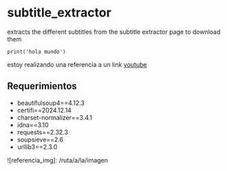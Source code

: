 # subtitle_extractor
extracts the different subtitles from the subtitle extractor page to download them

~~~
print('hola mundo')
~~~
estoy realizando una referencia a un link [youtube][referencia_link]


## **Requerimientos**
- beautifulsoup4==4.12.3
- certifi==2024.12.14
- charset-normalizer==3.4.1
- idna==3.10
- requests==2.32.3
- soupsieve==2.6
- urllib3==2.3.0

[referencia_link]: https://www.youtube.com
![referencia_img]: /ruta/a/la/imagen
